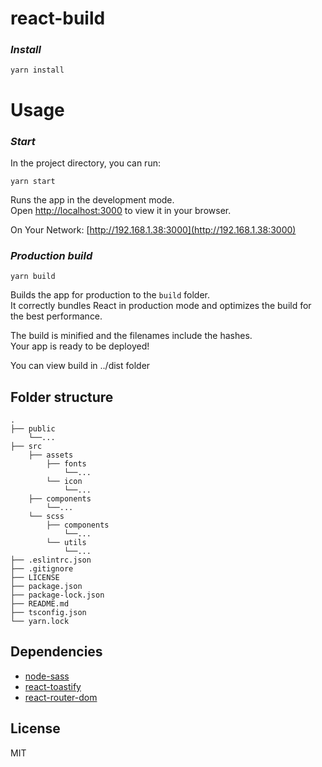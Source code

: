 # react-build

### _Install_

```shell script
yarn install
```

# Usage

### _Start_

In the project directory, you can run:

```shell script
yarn start
```

Runs the app in the development mode.\
Open [http://localhost:3000](http://localhost:3000) to view it in your browser.

On Your Network: [http://192.168.1.38:3000](http://192.168.1.38:3000) 

### _Production build_

```shell script
yarn build
```

Builds the app for production to the `build` folder.\
It correctly bundles React in production mode and optimizes the build for the best performance.

The build is minified and the filenames include the hashes.\
Your app is ready to be deployed!

You can view build in ../dist folder

## Folder structure

    .
    ├── public
        └──...                   
    ├── src 
        ├── assets 
            ├── fonts
                └──...
            └── icon
                └──...
        ├── components
            └──...    
        └── scss 
            ├── components
                └──...
            └── utils   
                └──...               
    ├── .eslintrc.json                   
    ├── .gitignore                   
    ├── LICENSE
    ├── package.json
    ├── package-lock.json
    ├── README.md
    ├── tsconfig.json
    └── yarn.lock


## Dependencies

- [node-sass](https://github.com/sass/node-sass)
- [react-toastify](https://github.com/fkhadra/react-toastify)
- [react-router-dom](https://v5.reactrouter.com/web/guides/quick-start)

## License

MIT
